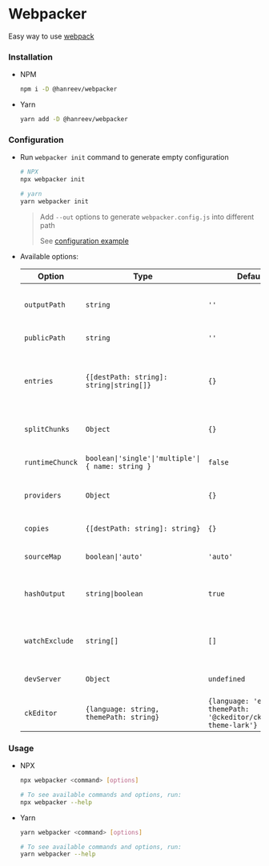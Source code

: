 # Webpacker

Easy way to use [webpack](https://webpack.js.org/)



### Installation

- NPM

  ```bash
  npm i -D @hanreev/webpacker
  ```

- Yarn

  ```bash
  yarn add -D @hanreev/webpacker
  ```



### Configuration

- Run `webpacker init` command to generate empty configuration
  ```bash
  # NPX
  npx webpacker init

  # yarn
  yarn webpacker init
  ```

  > Add `--out` options to generate `webpacker.config.js` into different path
  >
  > See [configuration example](https://github.com/hanreev/webpacker/blob/master/webpacker.config.js) 

- Available options:

  | Option          | Type                                                                     | Default                                                         | Description                                                                                                                                            |
  | --------------- | ------------------------------------------------------------------------ | --------------------------------------------------------------- | ------------------------------------------------------------------------------------------------------------------------------------------------------ |
  | `outputPath`    | `string`                                                                 | `''`                                                            | Assets output path, can be absolute or relative path                                                                                                   |
  | `publicPath`    | `string`                                                                 | `''`                                                            | URL to public path                                                                                                                                     |
  | `entries`       | <code>{[destPath: string]: string&#124;string[]}</code>                  | `{}`                                                            | List of entry files. Destinaton path for glob and array may use `[name]`, `[basename]` and `[ext]` placeholder                                         |
  | `splitChunks`   | `Object`                                                                 | `{}`                                                            | See [Webpack SplitChunksPlugin options](https://webpack.js.org/plugins/split-chunks-plugin/)                                                           |
  | `runtimeChunck` | <code>boolean&#124;'single'&#124;'multiple'&#124;{ name: string }</code> | `false`                                                         | See [Webpack runtime chunk option](https://webpack.js.org/configuration/optimization/#optimization-runtimechunk)                                       |
  | `providers`     | `Object`                                                                 | `{}`                                                            | See [Webpack ProvidePlugin options](https://webpack.js.org/plugins/provide-plugin/)                                                                    |
  | `copies`        | `{[destPath: string]: string}`                                           | `{}`                                                            | List of files, folders or glob to copy                                                                                                                 |
  | `sourceMap`     | <code>boolean&#124;'auto'</code>                                         | `'auto'`                                                        | Enable/Disable source map                                                                                                                              |
  | `hashOutput`    | <code>string&#124;boolean</code>                                         | `true`                                                          | Hash output path. `true` enables hash output to default location: `asset-hash.json`                                                                    |
  | `watchExclude`  | `string[]`                                                               | `[]`                                                            | List of files, folders and glob string to exclude on watch                                                                                             |
  | `devServer`     | `Object`                                                                 | `undefined`                                                     | See [Webpack DevServer options](https://webpack.js.org/configuration/dev-server)                                                                       |
  | `ckEditor`      | `{language: string, themePath: string}`                                  | `{language: 'en', themePath: '@ckeditor/ckeditor5-theme-lark'}` | See [CKEditor 5 webpack configuration](https://ckeditor.com/docs/ckeditor5/latest/builds/guides/integration/advanced-setup.html#webpack-configuration) |



### Usage

- NPX

  ```bash
  npx webpacker <command> [options]

  # To see available commands and options, run:
  npx webpacker --help
  ```

- Yarn

  ```bash
  yarn webpacker <command> [options]

  # To see available commands and options, run:
  yarn webpacker --help
  ```

